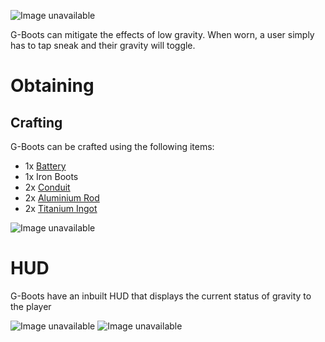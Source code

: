 ![Image unavailable](https://i.imgur.com/ZDqSgAs.png)

G-Boots can mitigate the effects of low gravity. When worn, a user simply has to tap sneak and their gravity will toggle.

# Obtaining

## Crafting

G-Boots can be crafted using the following items:
* 1x [Battery](Battery)
* 1x Iron Boots
* 2x [Conduit](Conduit)
* 2x [Aluminium Rod](aluminium-rod)
* 2x [Titanium Ingot](titanium-ingot)

![Image unavailable](https://i.imgur.com/rdnVoNe.png)

# HUD

G-Boots have an inbuilt HUD that displays the current status of gravity to the player

![Image unavailable](https://i.imgur.com/Y9iMJLw.png)
![Image unavailable](https://i.imgur.com/DAfrCXP.png)
